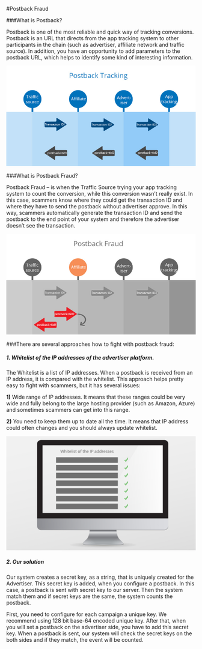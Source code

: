 #Postback Fraud

###What is Postback?

Postback is one of the most reliable and quick way of tracking conversions. Postback is an URL that directs from the app tracking system to other participants in the chain (such as advertiser, affiliate network and traffic source). In addition, you have an opportunity to add parameters to the postback URL, which helps to identify some kind of interesting information.

![](postback-tracking.jpg)

###What is Postback Fraud?

Postback Fraud – is when the Traffic Source trying your app tracking system to count the conversion, while this conversion wasn’t really exist. In this case, scammers know where they could get the transaction ID and where they have to send the postback without advertiser approve. In this way, scammers automatically generate the transaction ID and send the postback to the end point of your system and therefore the advertiser doesn’t see the transaction.

![](postback-fraud.jpg)

###There are several approaches how to fight with postback fraud:



##### 1. Whitelist of the IP addresses of the advertiser platform. 



The Whitelist is a list of IP addresses. When a postback is received from an IP address, it is compared with the whitelist. 
This approach helps pretty easy to fight with scammers, but it has several issues:

**1)**	Wide range of IP addresses. It means that these ranges could be very wide and fully belong to the large hosting provider (such as Amazon, Azure) and sometimes scammers can get into this range.

**2)**	You need to keep them up to date all the time. It means that IP address could often changes and you should always update whitelist. 

![](whitelist.jpg)

##### 2. Our solution

Our system creates a secret key, as a string, that is uniquely created for the Advertiser. This secret key is added, when you configure a postback. In this case, a postback is sent with secret key to our server. Then the system match them and if secret keys are the same, the system counts the postback. 

First, you need to configure for each campaign a unique key. We recommend using 128 bit base-64 encoded unique key. After that, when you will set a postback on the advertiser side, you have to add this secret key. When a postback is sent, our system will check the secret keys on the both sides and if they match, the event will be counted.